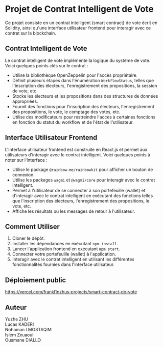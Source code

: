 # Projet de Contrat Intelligent de Vote

Ce projet consiste en un contrat intelligent (smart contract) de vote écrit en Solidity, ainsi qu'une interface utilisateur frontend pour interagir avec ce contrat sur la blockchain.

## Contrat Intelligent de Vote

Le contrat intelligent de vote implémente la logique du système de vote. Voici quelques points clés sur le contrat :

- Utilise la bibliothèque OpenZeppelin pour l'accès propriétaire.
- Définit plusieurs étapes dans l'énumération `WorkflowStatus`, telles que l'inscription des électeurs, l'enregistrement des propositions, la session de vote, etc.
- Stocke les électeurs et les propositions dans des structures de données appropriées.
- Fournit des fonctions pour l'inscription des électeurs, l'enregistrement des propositions, le vote, le comptage des votes, etc.
- Utilise des modificateurs pour restreindre l'accès à certaines fonctions en fonction du statut du workflow et de l'état de l'utilisateur.

## Interface Utilisateur Frontend

L'interface utilisateur frontend est construite en React.js et permet aux utilisateurs d'interagir avec le contrat intelligent. Voici quelques points à noter sur l'interface :

- Utilise le package `@rainbow-me/rainbowkit` pour afficher un bouton de connexion.
- Utilise les packages `wagmi` et `@wagmi/core` pour interagir avec le contrat intelligent.
- Permet à l'utilisateur de se connecter à son portefeuille (wallet) et d'interagir avec le contrat intelligent en exécutant des fonctions telles que l'inscription des électeurs, l'enregistrement des propositions, le vote, etc.
- Affiche les résultats ou les messages de retour à l'utilisateur.

## Comment Utiliser

1. Cloner le dépôt.
2. Installer les dépendances en exécutant `npm install`.
3. Lancer l'application frontend en exécutant `npm start`.
4. Connecter votre portefeuille (wallet) à l'application.
5. Interagir avec le contrat intelligent en utilisant les différentes fonctionnalités fournies dans l'interface utilisateur.

## Déploiement public
https://vercel.com/frankl1nzhus-projects/smart-contract-de-vote

## Auteur

Yuzhe ZHU<br>
Lucas KADERI<br>
Nohaman LMOSTAQIM<br>
Islem Zouaoui<br>
Ousmane DIALLO
